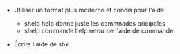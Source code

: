 - Utiliser un format plus moderne et concis pour l'aide
  - shelp help donne juste les commnades pricipales
  - shelp commande help retourne l'aide de commande


- Écrire l'aide  de shx
